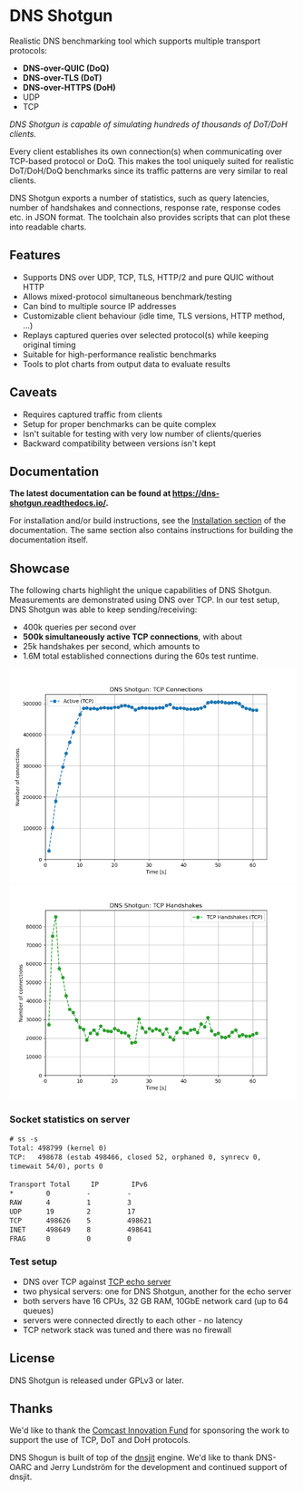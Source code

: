# DNS Shotgun

Realistic DNS benchmarking tool which supports multiple transport protocols:

  - **DNS-over-QUIC (DoQ)**
  - **DNS-over-TLS (DoT)**
  - **DNS-over-HTTPS (DoH)**
  - UDP
  - TCP

*DNS Shotgun is capable of simulating hundreds of thousands of DoT/DoH
clients.*

Every client establishes its own connection(s) when communicating over
TCP-based protocol or DoQ. This makes the tool uniquely suited for realistic DoT/DoH/DoQ
benchmarks since its traffic patterns are very similar to real clients.

DNS Shotgun exports a number of statistics, such as query latencies, number of
handshakes and connections, response rate, response codes etc. in JSON format.
The toolchain also provides scripts that can plot these into readable charts.

## Features

- Supports DNS over UDP, TCP, TLS, HTTP/2 and pure QUIC without HTTP
- Allows mixed-protocol simultaneous benchmark/testing
- Can bind to multiple source IP addresses
- Customizable client behaviour (idle time, TLS versions, HTTP method, ...)
- Replays captured queries over selected protocol(s) while keeping original timing
- Suitable for high-performance realistic benchmarks
- Tools to plot charts from output data to evaluate results

## Caveats

- Requires captured traffic from clients
- Setup for proper benchmarks can be quite complex
- Isn't suitable for testing with very low number of clients/queries
- Backward compatibility between versions isn't kept

## Documentation

**The latest documentation can be found at <https://dns-shotgun.readthedocs.io/>.**

For installation and/or build instructions, see the
[Installation section](https://dns-shotgun.readthedocs.io/en/stable/installation.html)
of the documentation. The same section also contains instructions for building
the documentation itself.

## Showcase

The following charts highlight the unique capabilities of DNS Shotgun.
Measurements are demonstrated using DNS over TCP.  In our test setup, DNS
Shotgun was able to keep sending/receiving:

- 400k queries per second over
- **500k simultaneously active TCP connections**, with about
- 25k handshakes per second, which amounts to
- 1.6M total established connections during the 60s test runtime.

![Active Connections](docs/showcase/connections.png)
![Handshakes](docs/showcase/handshakes.png)

### Socket statistics on server

```
# ss -s
Total: 498799 (kernel 0)
TCP:   498678 (estab 498466, closed 52, orphaned 0, synrecv 0, timewait 54/0), ports 0

Transport Total     IP        IPv6
*        0         -         -
RAW      4         1         3
UDP      19        2         17
TCP      498626    5         498621
INET     498649    8         498641
FRAG     0         0         0
```

### Test setup

- DNS over TCP against [TCP echo server](https://gitlab.nic.cz/knot/echo-server)
- two physical servers: one for DNS Shotgun, another for the echo server
- both servers have 16 CPUs, 32 GB RAM, 10GbE network card (up to 64 queues)
- servers were connected directly to each other - no latency
- TCP network stack was tuned and there was no firewall

## License

DNS Shotgun is released under GPLv3 or later.

## Thanks

We'd like to thank the [Comcast Innovation
Fund](https://innovationfund.comcast.com) for sponsoring the work to support
the use of TCP, DoT and DoH protocols.

DNS Shogun is built of top of the [dnsjit](https://github.com/DNS-OARC/dnsjit)
engine. We'd like to thank DNS-OARC and Jerry Lundström for the development and
continued support of dnsjit.
